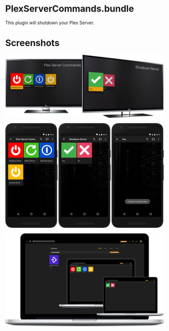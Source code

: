 # PlexServerCommands.bundle

This plugin will shutdown your Plex Server. 

# Screenshots

![Nvidia Shield TV](https://github.com/StancuFlorin/PlexServerCommands.bundle/blob/master/Screenshots/Nvidia%20Shield%20TV.png)

![Nexus 5X](https://github.com/StancuFlorin/PlexServerCommands.bundle/blob/master/Screenshots/Nexus%205X.png)

![Web Player](https://github.com/StancuFlorin/PlexServerCommands.bundle/blob/master/Screenshots/Web%20Player.png)